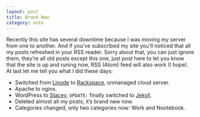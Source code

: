 ```yaml
---
layout: post
title: Brand New
category: note
---
```


Recently this site has several downtime because I was moving my server from one to another. And if you've subscribed my site you’ll noticed that all my posts refreshed in your RSS reader. Sorry about that, you can just ignore them, they’re all old posts except this one, just post here to let you know that the site is up and runing now, RSS (Atom) feed will also work (I hope). At last let me tell you what I did these days:

- Switched from [Linode](https://linode.com/) to [Rackspace](https://www.rackspacecloud.com/), unmanaged cloud server.
- Apache to nginx.
- WordPress to [Stacey](https://github.com/kolber/stacey), `UPDATE:` finally switched to [Jekyll](https://jekyllrb.com/).
- Deleted almost all my posts, it’s brand new now.
- Categories changed, only two categories now: Work and Nootebook.
